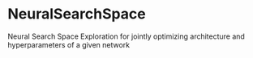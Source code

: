 # NeuralSearchSpace
Neural Search Space Exploration for jointly optimizing architecture and hyperparameters of a given network
